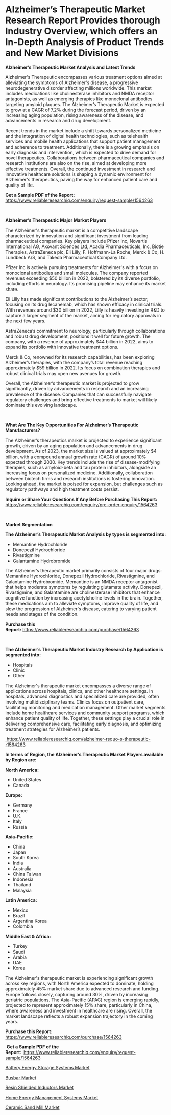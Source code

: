 <p><h1>Alzheimer’s Therapeutic Market Research Report Provides thorough Industry Overview, which offers an In-Depth Analysis of Product Trends and New Market Divisions</h1></p><p><strong>Alzheimer’s Therapeutic Market Analysis and Latest Trends</strong></p>
<p><p>Alzheimer's Therapeutic encompasses various treatment options aimed at alleviating the symptoms of Alzheimer's disease, a progressive neurodegenerative disorder affecting millions worldwide. This market includes medications like cholinesterase inhibitors and NMDA receptor antagonists, as well as emerging therapies like monoclonal antibodies targeting amyloid plaques. The Alzheimer’s Therapeutic Market is expected to grow at a CAGR of 7.2% during the forecast period, driven by an increasing aging population, rising awareness of the disease, and advancements in research and drug development.</p><p>Recent trends in the market include a shift towards personalized medicine and the integration of digital health technologies, such as telehealth services and mobile health applications that support patient management and adherence to treatment. Additionally, there is a growing emphasis on early diagnosis and intervention, which is expected to drive demand for novel therapeutics. Collaborations between pharmaceutical companies and research institutions are also on the rise, aimed at developing more effective treatments. Overall, the continued investment in research and innovative healthcare solutions is shaping a dynamic environment for Alzheimer's therapeutics, paving the way for enhanced patient care and quality of life.</p></p>
<p><strong>Get a Sample PDF of the Report:&nbsp;</strong> <a href="https://www.reliableresearchiq.com/enquiry/request-sample/1564263?utm_campaign=1087&utm_medium=2&utm_source=Github&utm_content=ia&utm_term=07122024&utm_id=alzheimers-therapeutic">https://www.reliableresearchiq.com/enquiry/request-sample/1564263</a></p>
<p>&nbsp;</p>
<p><strong>Alzheimer’s Therapeutic Major Market Players</strong></p>
<p><p>The Alzheimer's therapeutic market is a competitive landscape characterized by innovation and significant investment from leading pharmaceutical companies. Key players include Pfizer Inc, Novartis International AG, Axovant Sciences Ltd, Acadia Pharmaceuticals, Inc, Biotie Therapies, AstraZeneca plc, Eli Lilly, F. Hoffmann-La Roche, Merck & Co, H. Lundbeck A/S, and Takeda Pharmaceutical Company Ltd.</p><p>Pfizer Inc is actively pursuing treatments for Alzheimer's with a focus on monoclonal antibodies and small molecules. The company reported revenues exceeding $50 billion in 2022, bolstered by its diverse portfolio, including efforts in neurology. Its promising pipeline may enhance its market share.</p><p>Eli Lilly has made significant contributions to the Alzheimer’s sector, focusing on its drug lecanemab, which has shown efficacy in clinical trials. With revenues around $30 billion in 2022, Lilly is heavily investing in R&D to capture a larger segment of the market, aiming for regulatory approvals in the next few years.</p><p>AstraZeneca’s commitment to neurology, particularly through collaborations and robust drug development, positions it well for future growth. The company, with a revenue of approximately $44 billion in 2022, aims to expand its portfolio with innovative treatment options.</p><p>Merck & Co, renowned for its research capabilities, has been exploring Alzheimer’s therapies, with the company’s total revenue reaching approximately $59 billion in 2022. Its focus on combination therapies and robust clinical trials may open new avenues for growth.</p><p>Overall, the Alzheimer’s therapeutic market is projected to grow significantly, driven by advancements in research and an increasing prevalence of the disease. Companies that can successfully navigate regulatory challenges and bring effective treatments to market will likely dominate this evolving landscape.</p></p>
<p>&nbsp;</p>
<p><strong>What Are The Key Opportunities For Alzheimer’s Therapeutic Manufacturers?</strong></p>
<p><p>The Alzheimer’s therapeutics market is projected to experience significant growth, driven by an aging population and advancements in drug development. As of 2023, the market size is valued at approximately $4 billion, with a compound annual growth rate (CAGR) of around 10% expected through 2030. Key trends include the rise of disease-modifying therapies, such as amyloid-beta and tau protein inhibitors, alongside an increasing focus on personalized medicine. Additionally, collaboration between biotech firms and research institutions is fostering innovation. Looking ahead, the market is poised for expansion, but challenges such as regulatory pathways and high treatment costs persist.</p></p>
<p><strong>Inquire or Share Your Questions If Any Before Purchasing This Report:</strong> <a href="https://www.reliableresearchiq.com/enquiry/pre-order-enquiry/1564263?utm_campaign=1087&utm_medium=2&utm_source=Github&utm_content=ia&utm_term=07122024&utm_id=alzheimers-therapeutic">https://www.reliableresearchiq.com/enquiry/pre-order-enquiry/1564263</a></p>
<p>&nbsp;</p>
<p><strong>Market Segmentation</strong></p>
<p><strong>The Alzheimer’s Therapeutic Market Analysis by types is segmented into:</strong></p>
<p><ul><li>Memantine Hydrochloride</li><li>Donepezil Hydrochloride</li><li>Rivastigmine</li><li>Galantamine Hydrobromide</li></ul></p>
<p><p>The Alzheimer’s therapeutic market primarily consists of four major drugs: Memantine Hydrochloride, Donepezil Hydrochloride, Rivastigmine, and Galantamine Hydrobromide. Memantine is an NMDA receptor antagonist that helps moderate symptoms by regulating glutamate activity. Donepezil, Rivastigmine, and Galantamine are cholinesterase inhibitors that enhance cognitive function by increasing acetylcholine levels in the brain. Together, these medications aim to alleviate symptoms, improve quality of life, and slow the progression of Alzheimer's disease, catering to varying patient needs and stages of the condition.</p></p>
<p><strong>Purchase this Report:&nbsp;</strong><a href="https://www.reliableresearchiq.com/purchase/1564263?utm_campaign=1087&utm_medium=2&utm_source=Github&utm_content=ia&utm_term=07122024&utm_id=alzheimers-therapeutic">https://www.reliableresearchiq.com/purchase/1564263</a></p>
<p>&nbsp;</p>
<p><strong>The Alzheimer’s Therapeutic Market Industry Research by Application is segmented into:</strong></p>
<p><ul><li>Hospitals</li><li>Clinic</li><li>Other</li></ul></p>
<p><p>The Alzheimer's therapeutic market encompasses a diverse range of applications across hospitals, clinics, and other healthcare settings. In hospitals, advanced diagnostics and specialized care are provided, often involving multidisciplinary teams. Clinics focus on outpatient care, facilitating monitoring and medication management. Other market segments include home healthcare services and community support programs, which enhance patient quality of life. Together, these settings play a crucial role in delivering comprehensive care, facilitating early diagnosis, and optimizing treatment strategies for Alzheimer’s patients.</p></p>
<p><a href="https://www.reliableresearchiq.com/alzheimer-rsquo-s-therapeutic-r1564263?utm_campaign=1087&utm_medium=2&utm_source=Github&utm_content=ia&utm_term=07122024&utm_id=alzheimers-therapeutic">&nbsp;https://www.reliableresearchiq.com/alzheimer-rsquo-s-therapeutic-r1564263</a></p>
<p><strong>In terms of Region, the Alzheimer’s Therapeutic Market Players available by Region are:</strong></p>
<p>
    <p> <strong> North America: </strong>
        <ul>
            <li>United States</li>
            <li>Canada</li>
        </ul>
        </p> 
    <p> <strong> Europe: </strong>
        <ul>
            <li>Germany</li>
            <li>France</li>
            <li>U.K.</li>
            <li>Italy</li>
            <li>Russia</li>
        </ul>
        </p> 
    <p> <strong> Asia-Pacific: </strong>
        <ul>
            <li>China</li>
            <li>Japan</li>
            <li>South Korea</li>
            <li>India</li>
            <li>Australia</li>
            <li>China Taiwan</li>
            <li>Indonesia</li>
            <li>Thailand</li>
            <li>Malaysia</li>
        </ul>
        </p> 
    <p> <strong> Latin America: </strong>
        <ul>
            <li>Mexico</li>
            <li>Brazil</li>
            <li>Argentina Korea</li>
            <li>Colombia</li>
        </ul>
        </p> 
    <p> <strong> Middle East & Africa: </strong>
        <ul>
            <li>Turkey</li>
            <li>Saudi</li>
            <li>Arabia</li>
            <li>UAE</li>
            <li>Korea</li>
        </ul>
    </p>
    </p>
<p><p>The Alzheimer's therapeutic market is experiencing significant growth across key regions, with North America expected to dominate, holding approximately 45% market share due to advanced research and funding. Europe follows closely, capturing around 30%, driven by increasing geriatric populations. The Asia-Pacific (APAC) region is emerging rapidly, projected to represent approximately 15% share, particularly in China, where awareness and investment in healthcare are rising. Overall, the market landscape reflects a robust expansion trajectory in the coming years.</p></p>
<p><strong>Purchase this Report: </strong><a href="https://www.reliableresearchiq.com/purchase/1564263?utm_campaign=1087&utm_medium=2&utm_source=Github&utm_content=ia&utm_term=07122024&utm_id=alzheimers-therapeutic">https://www.reliableresearchiq.com/purchase/1564263</a></p>
<p>&nbsp;<strong>Get a Sample PDF of the Report:&nbsp;&nbsp;</strong><a href="https://www.reliableresearchiq.com/enquiry/request-sample/1564263?utm_campaign=1087&utm_medium=2&utm_source=Github&utm_content=ia&utm_term=07122024&utm_id=alzheimers-therapeutic">https://www.reliableresearchiq.com/enquiry/request-sample/1564263</a></p>
<p><strong></strong></p>
<p><p><a href="https://www.linkedin.com/pulse/108-cagr-battery-energy-storage-systems-market-2024-2031-ktiwe?utm_campaign=1087&utm_medium=2&utm_source=Github&utm_content=ia&utm_term=07122024&utm_id=alzheimers-therapeutic">Battery Energy Storage Systems Market</a></p><p><a href="https://www.linkedin.com/pulse/future-busbar-market-industry-overview-growth-prospects-valuation-drdze?utm_campaign=1087&utm_medium=2&utm_source=Github&utm_content=ia&utm_term=07122024&utm_id=alzheimers-therapeutic">Busbar Market</a></p><p><a href="https://issuu.com/reportprime-2/docs/resin-shielded-inductors-market-size-2030.pptx?utm_campaign=1087&utm_medium=2&utm_source=Github&utm_content=ia&utm_term=07122024&utm_id=alzheimers-therapeutic">Resin Shielded Inductors Market</a></p><p><a href="https://www.linkedin.com/pulse/analyzing-home-energy-management-systems-market-trends-size-share-ji7he?utm_campaign=1087&utm_medium=2&utm_source=Github&utm_content=ia&utm_term=07122024&utm_id=alzheimers-therapeutic">Home Energy Management Systems Market</a></p><p><a href="https://issuu.com/reportprime-2/docs/ceramic-sand-mill-market-size-2030.pptx?utm_campaign=1087&utm_medium=2&utm_source=Github&utm_content=ia&utm_term=07122024&utm_id=alzheimers-therapeutic">Ceramic Sand Mill Market</a></p></p>